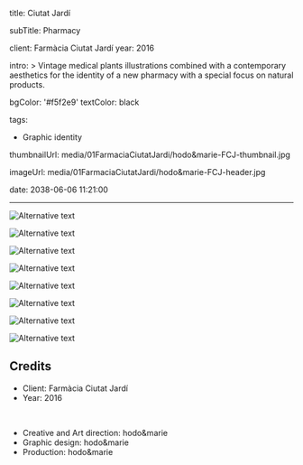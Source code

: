 title: Ciutat Jardí

subTitle: Pharmacy

client: Farmàcia Ciutat Jardí
year: 2016

intro: >
  Vintage medical plants illustrations combined with a contemporary aesthetics for the identity of a new pharmacy with a special focus on natural products.

bgColor: '#f5f2e9'
textColor: black

tags:
  - Graphic identity

thumbnailUrl: media/01FarmaciaCiutatJardi/hodo&marie-FCJ-thumbnail.jpg

imageUrl: media/01FarmaciaCiutatJardi/hodo&marie-FCJ-header.jpg

date: 2038-06-06 11:21:00



---

<div class="gallery gallery-2">

![Alternative text](/demo/media/01FarmaciaCiutatJardi/hodo&marie-FCJ-1.jpg)

![Alternative text](/demo/media/01FarmaciaCiutatJardi/hodo&marie-FCJ-2.jpg)
</div>

<div class="gallery gallery-3">

![Alternative text](/demo/media/01FarmaciaCiutatJardi/hodo&marie-FCJ-3.jpg)

![Alternative text](/demo/media/01FarmaciaCiutatJardi/hodo&marie-FCJ-4.jpg)

![Alternative text](/demo/media/01FarmaciaCiutatJardi/hodo&marie-FCJ-5.jpg)
</div>

<div class="gallery gallery-2">

![Alternative text](/demo/media/01FarmaciaCiutatJardi/hodo&marie-FCJ-6.jpg)

![Alternative text](/demo/media/01FarmaciaCiutatJardi/hodo&marie-FCJ-7.jpg)
</div>

<div class="gallery gallery-1">

![Alternative text](/demo/media/01FarmaciaCiutatJardi/hodo&marie-FCJ-8.jpg)
</div>

## Credits

* Client: Farmàcia Ciutat Jardí
* Year: 2016  

<br>

* Creative and Art direction: hodo&marie
* Graphic design: hodo&marie
* Production: hodo&marie


